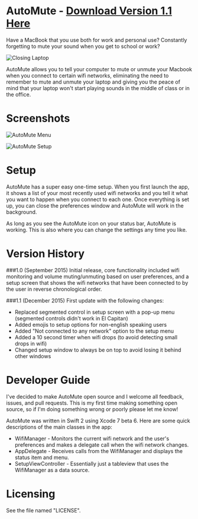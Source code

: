 # AutoMute - [Download Version 1.1 Here](http://bit.ly/AutoMute1-1)

Have a MacBook that you use both for work and personal use? Constantly forgetting to mute your sound when you get to school or work?

![Closing Laptop](http://giant.gfycat.com/ConsciousFeminineIrukandjijellyfish.gif)

AutoMute allows you to tell your computer to mute or unmute your Macbook when you connect to certain wifi networks, eliminating the need to remember to mute and unmute your laptop and giving you the peace of mind that your laptop won't start playing sounds in the middle of class or in the office.

# Screenshots
![AutoMute Menu](http://i.imgur.com/RwcPhqf.png)

![AutoMute Setup](http://i.imgur.com/nHRbwHH.png)

# Setup
AutoMute has a super easy one-time setup. When you first launch the app, it shows a list of your most recently used wifi networks and you tell it what you want to happen when you connect to each one. Once everything is set up, you can close the preferences window and AutoMute will work in the background. 

As long as you see the AutoMute icon on your status bar, AutoMute is working. This is also where you can change the settings any time you like.

# Version History
###1.0 (September 2015)
Initial release, core functionality included wifi monitoring and volume muting/unmuting based on user preferences, and a setup screen that shows the wifi networks that have been connected to by the user in reverse chronological order.

###1.1 (December 2015)
First update with the following changes:
- Replaced segmented control in setup screen with a pop-up menu (segmented controls didn't work in El Capitan)
- Added emojis to setup options for non-english speaking users
- Added "Not connected to any network" option to the setup menu
- Added a 10 second timer when wifi drops (to avoid detecting small drops in wifi)
- Changed setup window to always be on top to avoid losing it behind other windows

# Developer Guide
I've decided to make AutoMute open source and I welcome all feedback, issues, and pull requests. This is my first time making something open source, so if I'm doing something wrong or poorly please let me know!

AutoMute was written in Swift 2 using Xcode 7 beta 6. Here are some quick descriptions of the main classes in the app:

- WifiManager - Monitors the current wifi network and the user's preferences and makes a delegate call when the wifi network changes.
- AppDelegate - Receives calls from the WifiManager and displays the status item and menu.
- SetupViewController - Essentially just a tableview that uses the WifiManager as a data source.

# Licensing
See the file named "LICENSE".
